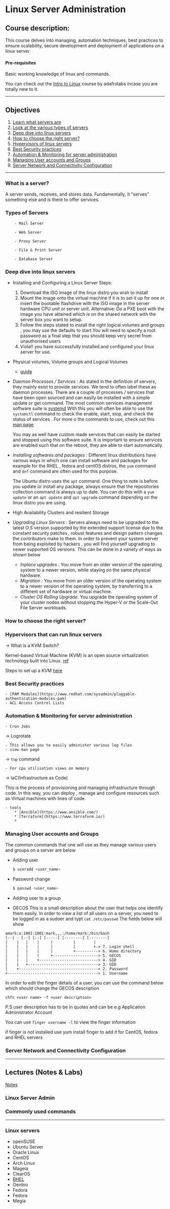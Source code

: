 # Linux Server Administration 

## Course description:

This course delves into managing, automation techniques, best practices to ensure scalability, secure development and deployment of applications on a linux server.

#### Pre-requisites 

Basic working knowledge of linux and commands.

You can check out the [Intro to Linux](https://github.com/AdafroLabs/Intro-to-Linux-2022) course by adafrolabs incase you are totally new to it.

---

## Objectives

1. [Learn what servers are](#what-is-a-server)
2. [Look at the various types of servers](#types-of-servers)
3. [Deep dive into linux servers](#deep-dive-into-linux-servers)
4. [How to choose the right server?](#how-to-choose-the-right-server)
5. [Hypervisors of linux servers](#hypervisors-that-can-run-linux-servers)
6. [Best Security practices](#best-security-practices)
7. [Automation & Monitoring for server administration](#automation--monitoring-for-server-administration)
8. [Managing User accounts and Groups](#managing-user-accounts-and-groups)
9. [Server Network and Connectivity Configuration](#server-network-and-connectivity-configuration)

---
### What is a server?
A server sends, receives, and stores data. Fundamentally, it "serves" something else and is there to offer services.

### Types of Servers

        - Mail Server

        - Web Server

        - Proxy Server

        - File & Print Server

        - Database Server


### Deep dive into linux servers

- Installing and Configuring a Linux Server
    Steps:
    1. Download the ISO image of the linux distro you wish to install
    2. Mount the image onto the virtual machine if it is to set it up for one or insert the bootable flashdrive with the ISO image in the server hardware CPU unit or server unit.
    Alternative: Do a PXE boot with the image you have attained which is on the shared network with the server box you want to setup.
    3. Follow the steps stated to install the right logical volumes and groups , you may use  the defaults to start.You will need to specify a root password as a final step that you should keep very secret from unauthorised users
    4. Viola!! you have successfully installed and configured your linux server for use.

- Physical volumes, Volume groups and Logical Volumes
    - [guide](https://web.mit.edu/rhel-doc/5/RHEL-5-manual/Cluster_Logical_Volume_Manager/)

- *Daemon Processes / Services :*
    As stated in the definition of servers, they mainly exist to provide services. We tend to often label these as daemon processes. There are a couple of processes / services that have been open sourced and can easily be installed with a simple update or get command. 
    The most common services management software suite is [systemd](https://systemd.io/)
    With this you will often be able to use the `systemctl` command to check the enable, start, stop, and check the status of services . For more o the commands to use, check out this [man page](https://www.man7.org/linux/man-pages/man1/systemctl.1.html) 

    You may as well have custom made services that can easily be started and stopped using this software suite. It is important to ensure services are enabled such that on the reboot, they are able to start automatically.

- *Installing softwares and packages :*
    Different linux distributions have various ways in which one can install software and packages for example for the RHEL , fedora and centOS distros, the `yum` command and `dnf` command are often used for this purpose.

    The Ubuntu distro uses the `apt` command. 
    One thing to note is before you update or install any package, always ensure that the repositories collection command is always up to date. You can do this with a `yum update` or an `apt update` and `apt upgrade` command depending on the linux distro you are using.

- High Availability Clusters and resilient Storage

- *Upgrading Linux Servers :*
    Servers always need to be upgraded to the latest O.S version supported by the extended support license due to the constant security patches , robust features and design pattern changes the contributors make to them. In order to prevent your system server from being exploited by hackers , you will find yourself upgrading to newer supported OS versions. This can be done in a variety of ways as shown below

    - *Inplace upgrades :*
        You move from an older version of the operating system to a newer version, while staying on the same physical hardware. 
    - *Migration :* 
        You move from an older version of the operating system to a newer version of the operating system, by transferring to a different set of hardware or virtual machine.
    - *Cluster OS Rolling Upgrade.* You upgrade the operating system of your cluster nodes without stopping the Hyper-V or the Scale-Out File Server workloads. 
### How to choose the right server?


### Hypervisors that can run linux servers

-> What is a KVM Switch?

Kernel-based Virtual Machine (KVM) is an open source virtualization technology built into Linux. [ref](https://www.redhat.com/en/topics/virtualization/what-is-KVM)

Steps to set up a KVM [here](https://access.redhat.com/documentation/en-us/red_hat_enterprise_linux/7/html/virtualization_deployment_and_administration_guide/sect-system_requirements-kvm_requirements)

### Best Security practices
    - [PAM Modules](https://www.redhat.com/sysadmin/pluggable-authentication-modules-pam)
    - ACL Access Control Lists

### Automation & Monitoring for server administration
    - Cron Jobs

-> Logrotate 

    - This allows you to easily administer various log files  
    - view man page

-> `top` command 

    - For cpu utilisation views on memory 

-> IaC(Infrastructure as Code)

This is the process of provisioning and managing infrastructure through code. In this way, you can deploy , manage and configure resources such as Virtual machines with lines of code.

    - tools
        * [Ansible](https://www.ansible.com/)
        * [Terraform](https://www.terraform.io/)
        * 

### Managing User accounts and Groups

The common commands that one will use as they manage various users and groups on a server are below

- Adding user

    ```bash
    $ useradd <user_name>
    ```

- Password change

    ```bash
    $ passwd <user_name>
    ```

- Adding user to a group

- GECOS
This is a small description about the user that helps one identify them easily. In order to view a list of all users on a server, you need to be logged in as a sudoer and typt `cat /etc/passwd` The fields below will show

```
amark:x:1001:1001:mark,,,:/home/mark:/bin/bash
[--] - [--] [--] [-----] [--------] [--------]
|    |   |    |     |         |        |
|    |   |    |     |         |        +-> 7. Login shell
|    |   |    |     |         +----------> 6. Home directory
|    |   |    |     +--------------------> 5. GECOS
|    |   |    +--------------------------> 4. GID
|    |   +-------------------------------> 3. UID
|    +-----------------------------------> 2. Password
+----------------------------------------> 1. Username
```
In order to edit the finger details of a user, you can use the command below which should change the GECOS description

`chfn <user name> -f <user description>`

P.S user description has to be in quotes and can be e.g Application Administrator Account

You can use `finger username -l` to view the finger information

if finger is not installed use yum install finger to add it for CentOS, fedora and RHEL servers

### Server Network and Connectivity Configuration



---
## Lectures (Notes & Labs)

[Notes](https://github.com/AdafroLabs/Intro-to-Linux-Server-Admin/tree/main/Notes)

### Linux Server Admin

### Commonly used commands

---
### Linux servers

* openSUSE
* Ubuntu Server
* Oracle Linux
* CentOS
* Arch Linux
* Mageia
* ClearOS
* [RHEL](https://access.redhat.com/documentation/en-us/red_hat_enterprise_linux/7/html/system_administrators_guide/part-basic_system_configuration)
* Gentoo
* Fedora
* Fedora
* Megia


